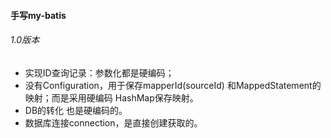 
#### 手写my-batis
###### 1.0版本
- 实现ID查询记录：参数化都是硬编码；
- 没有Configuration，用于保存mapperId(sourceId) 和MappedStatement的映射；而是采用硬编码 HashMap保存映射。
- DB的转化 也是硬编码的。
- 数据库连接connection，是直接创建获取的。